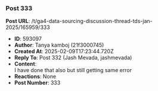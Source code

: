 ### Post 333
**Post URL**: /t/ga4-data-sourcing-discussion-thread-tds-jan-2025/165959/333
- **ID**: 593097
- **Author**: Tanya kamboj (21f3000745)
- **Created At**: 2025-02-09T17:23:44.720Z
- **Reply To**: Post 332 (Jash Mevada, jashmevada)
- **Content**:  
  I have done that also but still getting same error
- **Reactions**: None
- **Post Number**: 333

